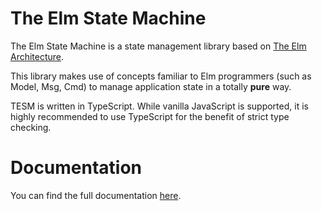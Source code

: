 # The Elm State Machine

The Elm State Machine is a state management library based on [The Elm Architecture](https://guide.elm-lang.org/architecture/).

This library makes use of concepts familiar to Elm programmers (such as Model, Msg, Cmd) to manage application state in a totally **pure** way.

TESM is written in TypeScript. While vanilla JavaScript is supported, it is highly recommended to use TypeScript for the benefit of strict type checking.

# Documentation

You can find the full documentation [here](https://zeeeeby.github.io/tesm/).
